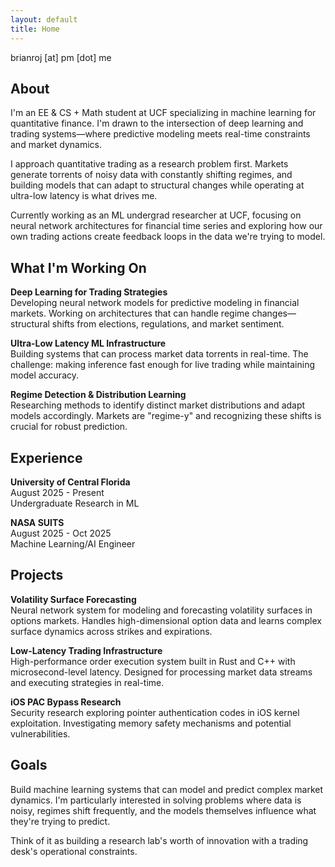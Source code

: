 ```yaml
---
layout: default
title: Home
---
```


<div class="contact-email">brianroj [at] pm [dot] me

## About

I'm an EE & CS + Math student at UCF specializing in machine learning for quantitative finance. I'm drawn to the intersection of deep learning and trading systems—where predictive modeling meets real-time constraints and market dynamics.

I approach quantitative trading as a research problem first. Markets generate torrents of noisy data with constantly shifting regimes, and building models that can adapt to structural changes while operating at ultra-low latency is what drives me.

Currently working as an ML undergrad researcher at UCF, focusing on neural network architectures for financial time series and exploring how our own trading actions create feedback loops in the data we're trying to model.

## What I'm Working On

**Deep Learning for Trading Strategies**  
Developing neural network models for predictive modeling in financial markets. Working on architectures that can handle regime changes—structural shifts from elections, regulations, and market sentiment.

**Ultra-Low Latency ML Infrastructure**  
Building systems that can process market data torrents in real-time. The challenge: making inference fast enough for live trading while maintaining model accuracy.

**Regime Detection & Distribution Learning**  
Researching methods to identify distinct market distributions and adapt models accordingly. Markets are "regime-y" and recognizing these shifts is crucial for robust prediction.

## Experience

**University of Central Florida**  
August 2025 - Present  
Undergraduate Research in ML

**NASA SUITS**  
August 2025 - Oct 2025  
Machine Learning/AI Engineer

## Projects

**Volatility Surface Forecasting**  
Neural network system for modeling and forecasting volatility surfaces in options markets. Handles high-dimensional option data and learns complex surface dynamics across strikes and expirations.

**Low-Latency Trading Infrastructure**  
High-performance order execution system built in Rust and C++ with microsecond-level latency. Designed for processing market data streams and executing strategies in real-time.

**iOS PAC Bypass Research**  
Security research exploring pointer authentication codes in iOS kernel exploitation. Investigating memory safety mechanisms and potential vulnerabilities.

## Goals

Build machine learning systems that can model and predict complex market dynamics. I'm particularly interested in solving problems where data is noisy, regimes shift frequently, and the models themselves influence what they're trying to predict.

Think of it as building a research lab's worth of innovation with a trading desk's operational constraints.
